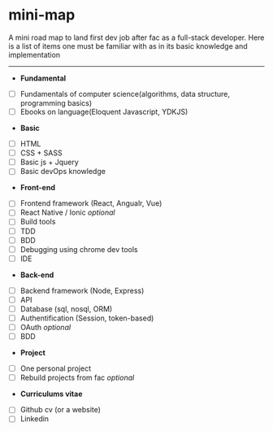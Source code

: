 # mini-map 
A mini road map to land first dev job after fac as a full-stack developer.
Here is a list of items one must be familiar with as in its basic knowledge and implementation 

---

+ **Fundamental** 

- [ ] Fundamentals of computer science(algorithms, data structure, programming basics)
- [ ] Ebooks on language(Eloquent Javascript, YDKJS)

+ **Basic**

- [ ]  HTML 
- [ ]  CSS + SASS
- [ ]  Basic js + Jquery
- [ ]  Basic devOps knowledge 

+ **Front-end** 

- [ ] Frontend framework (React, Angualr, Vue)
- [ ] React Native / Ionic *optional*
- [ ] Build tools
- [ ] TDD
- [ ] BDD 
- [ ] Debugging using chrome dev tools
- [ ] IDE

+ **Back-end**

- [ ] Backend framework (Node, Express)
- [ ] API 
- [ ] Database (sql, nosql, ORM)
- [ ] Authentification (Session, token-based)
- [ ] OAuth *optional*
- [ ] BDD 

+ **Project**

- [ ] One personal project 
- [ ] Rebuild projects from fac *optional*  

+ **Curriculums vitae**

- [ ] Github cv (or a website)
- [ ] Linkedin 
